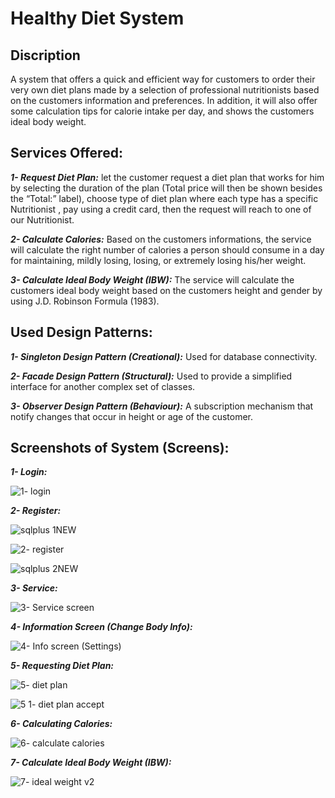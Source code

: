 
# **Healthy Diet System**

## Discription

A system that offers a quick and efficient way for customers to order
their very own diet plans made by a selection of professional nutritionists based on the customers
information and preferences. In addition, it will also offer some calculation tips for calorie intake per day,
and shows the customers ideal body weight.

## Services Offered:

**_1- Request Diet Plan:_** let the customer request a diet plan that
works for him by selecting the duration of the plan (Total price will then be shown
besides the “Total:” label), choose type of diet plan where each type has a specific Nutritionist
, pay using a credit card, then the request will reach to one of our Nutritionist. 

**_2- Calculate Calories:_** Based on the customers informations, the service will calculate the right number of calories a person
should consume in a day for maintaining, mildly losing, losing, or extremely losing his/her
weight.

_**3- Calculate Ideal Body Weight (IBW):**_ The service will calculate the customers ideal body weight based on the customers height and gender 
by using J.D. Robinson Formula (1983).


## Used Design Patterns:

**_1- Singleton Design Pattern (Creational):_** Used for database connectivity.

**_2- Facade Design Pattern (Structural):_** Used to provide a simplified interface for another complex set of classes.

**_3- Observer Design Pattern (Behaviour):_** A subscription mechanism that notify changes that occur in height or age of the customer.




## Screenshots of System (Screens):

**_1- Login:_**

![1- login](https://github.com/Healthy-Diet-System/Healthy-Diet-System/assets/128943091/a5664d9f-3baf-46ca-9aac-ae4e3ebfd55d)


**_2- Register:_**

![sqlplus 1NEW](https://github.com/Healthy-Diet-System/Healthy-Diet-System/assets/128943091/09007423-70b0-4867-87bc-e07dfcf1a896)


![2- register](https://github.com/Healthy-Diet-System/Healthy-Diet-System/assets/128943091/a0e8fe9e-171f-45ca-b4e5-369d22e7bdce)


![sqlplus 2NEW](https://github.com/Healthy-Diet-System/Healthy-Diet-System/assets/128943091/a0ea8ca8-0b7f-458c-98d2-ccfc3358fe65)



**_3- Service:_**

![3- Service screen](https://github.com/Healthy-Diet-System/Healthy-Diet-System/assets/128943091/155812ea-f14c-415e-a502-0c3ba94232e4)


**_4- Information Screen (Change Body Info):_**

![4- Info screen (Settings)](https://github.com/Healthy-Diet-System/Healthy-Diet-System/assets/128943091/899d85d0-8edc-4761-9356-20f69aaf428b)


**_5- Requesting Diet Plan:_**

![5- diet plan](https://github.com/Healthy-Diet-System/Healthy-Diet-System/assets/128943091/ea6443a7-7d59-486c-93c3-dfb6184e5247)



![5 1- diet plan accept](https://github.com/Healthy-Diet-System/Healthy-Diet-System/assets/128943091/285f07f9-8b24-4edc-9b2e-201e725ae10c)


**_6- Calculating Calories:_**

![6- calculate calories](https://github.com/Healthy-Diet-System/Healthy-Diet-System/assets/128943091/fa16823e-4f44-42ae-a19b-97b06990db95)


**_7- Calculate Ideal Body Weight (IBW):_**

![7- ideal weight v2](https://github.com/Healthy-Diet-System/Healthy-Diet-System/assets/128943091/e5faeec5-7d1f-4747-9b70-6b89fcbce2ea)









